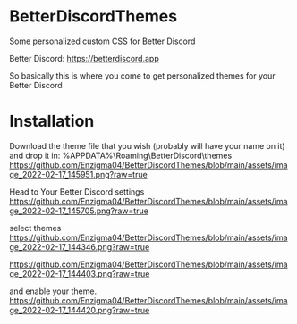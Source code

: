 # BetterDiscordThemes
Some personalized custom CSS for Better Discord

Better Discord: https://betterdiscord.app

So basically this is where you come to get personalized themes for your Better Discord

# Installation

Download the theme file that you wish (probably will have your name on it) and drop it in:
%APPDATA%\Roaming\BetterDiscord\themes
https://github.com/Enzigma04/BetterDiscordThemes/blob/main/assets/image_2022-02-17_145951.png?raw=true

Head to Your Better Discord settings
https://github.com/Enzigma04/BetterDiscordThemes/blob/main/assets/image_2022-02-17_145705.png?raw=true

select themes
https://github.com/Enzigma04/BetterDiscordThemes/blob/main/assets/image_2022-02-17_144346.png?raw=true

https://github.com/Enzigma04/BetterDiscordThemes/blob/main/assets/image_2022-02-17_144403.png?raw=true

and enable your theme.
https://github.com/Enzigma04/BetterDiscordThemes/blob/main/assets/image_2022-02-17_144420.png?raw=true
